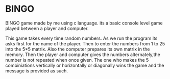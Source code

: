 # BINGO
BINGO game made by me using c language. its a basic console level game played between a player and computer.

This game takes every time random numbers.
As we run the program its asks first for the name of the player.
Then to enter the numbers from 1 to 25 into the 5*5 matrix.
Also the computer prepares its own matrix in the memory.
Then the player and computer gives the numbers alternately,the number is not repeated when once given.
The one who makes the 5 combiniations vertically or horizontally or diagonally wins the game and the message is provided as such.
